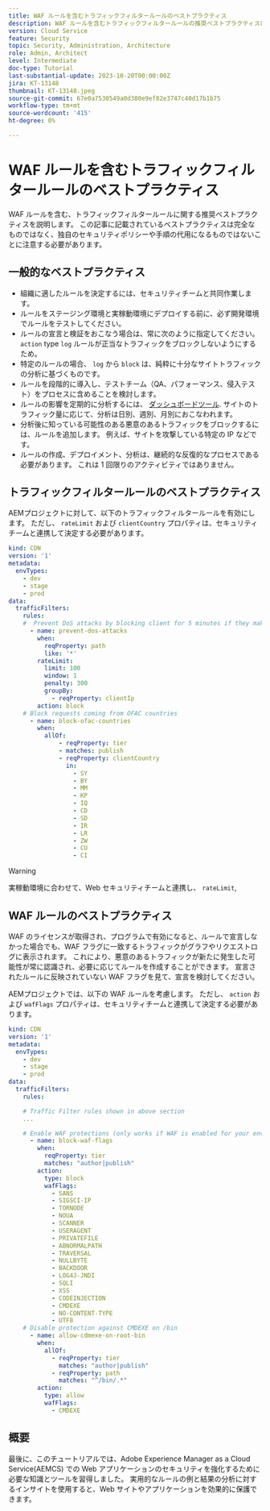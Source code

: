 ```yaml
---
title: WAF ルールを含むトラフィックフィルタールールのベストプラクティス
description: WAF ルールを含むトラフィックフィルタールールの推奨ベストプラクティスについて説明します。
version: Cloud Service
feature: Security
topic: Security, Administration, Architecture
role: Admin, Architect
level: Intermediate
doc-type: Tutorial
last-substantial-update: 2023-10-20T00:00:00Z
jira: KT-13148
thumbnail: KT-13148.jpeg
source-git-commit: 67e0a7530549a0d380e9ef82e3747c40d17b1b75
workflow-type: tm+mt
source-wordcount: '415'
ht-degree: 0%

---
```



# WAF ルールを含むトラフィックフィルタールールのベストプラクティス

WAF ルールを含む、トラフィックフィルタールールに関する推奨ベストプラクティスを説明します。 この記事に記載されているベストプラクティスは完全なものではなく、独自のセキュリティポリシーや手順の代用になるものではないことに注意する必要があります。

## 一般的なベストプラクティス

- 組織に適したルールを決定するには、セキュリティチームと共同作業します。
- ルールをステージング環境と実稼動環境にデプロイする前に、必ず開発環境でルールをテストしてください。
- ルールの宣言と検証をおこなう場合は、常に次のように指定してください。 `action` type `log` ルールが正当なトラフィックをブロックしないようにするため。
- 特定のルールの場合、 `log` から `block` は、純粋に十分なサイトトラフィックの分析に基づくものです。
- ルールを段階的に導入し、テストチーム（QA、パフォーマンス、侵入テスト）をプロセスに含めることを検討します。
- ルールの影響を定期的に分析するには、 [ダッシュボードツール](https://github.com/adobe/AEMCS-CDN-Log-Analysis-ELK-Tool). サイトのトラフィック量に応じて、分析は日別、週別、月別におこなわれます。
- 分析後に知っている可能性のある悪意のあるトラフィックをブロックするには、ルールを追加します。 例えば、サイトを攻撃している特定の IP などです。
- ルールの作成、デプロイメント、分析は、継続的な反復的なプロセスである必要があります。 これは 1 回限りのアクティビティではありません。

## トラフィックフィルタールールのベストプラクティス

AEMプロジェクトに対して、以下のトラフィックフィルタールールを有効にします。 ただし、 `rateLimit` および `clientCountry` プロパティは、セキュリティチームと連携して決定する必要があります。

```yaml
kind: CDN
version: '1'
metadata:
  envTypes:
    - dev
    - stage
    - prod
data:
  trafficFilters:
    rules:
    #  Prevent DoS attacks by blocking client for 5 minutes if they make more than 100 requests in 1 second.
      - name: prevent-dos-attacks
        when:
          reqProperty: path
          like: '*'
        rateLimit:
          limit: 100
          window: 1
          penalty: 300
          groupBy:
            - reqProperty: clientIp
        action: block
    # Block requests coming from OFAC countries
      - name: block-ofac-countries
        when:
          allOf:
              - reqProperty: tier
              - matches: publish
              - reqProperty: clientCountry
                in:
                  - SY
                  - BY
                  - MM
                  - KP
                  - IQ
                  - CD
                  - SD
                  - IR
                  - LR
                  - ZW
                  - CU
                  - CI
```

>[!WARNING]
>
>実稼動環境に合わせて、Web セキュリティチームと連携し、 `rateLimit`,

## WAF ルールのベストプラクティス

WAF のライセンスが取得され、プログラムで有効になると、ルールで宣言しなかった場合でも、WAF フラグに一致するトラフィックがグラフやリクエストログに表示されます。 これにより、悪意のあるトラフィックが新たに発生した可能性が常に認識され、必要に応じてルールを作成することができます。 宣言されたルールに反映されていない WAF フラグを見て、宣言を検討してください。

AEMプロジェクトでは、以下の WAF ルールを考慮します。 ただし、 `action` および `wafFlags` プロパティは、セキュリティチームと連携して決定する必要があります。

```yaml
kind: CDN
version: '1'
metadata:
  envTypes:
    - dev
    - stage
    - prod
data:
  trafficFilters:
    rules:

    # Traffic Filter rules shown in above section
    ...

    # Enable WAF protections (only works if WAF is enabled for your environment)
      - name: block-waf-flags
        when:
          reqProperty: tier
          matches: "author|publish"
        action:
          type: block
          wafFlags:
            - SANS
            - SIGSCI-IP
            - TORNODE
            - NOUA
            - SCANNER
            - USERAGENT
            - PRIVATEFILE
            - ABNORMALPATH
            - TRAVERSAL
            - NULLBYTE
            - BACKDOOR
            - LOG4J-JNDI
            - SQLI
            - XSS
            - CODEINJECTION
            - CMDEXE
            - NO-CONTENT-TYPE
            - UTF8
    # Disable protection against CMDEXE on /bin
      - name: allow-cdmexe-on-root-bin
        when:
          allOf:
            - reqProperty: tier
              matches: "author|publish"
            - reqProperty: path
              matches: "^/bin/.*"
        action:
          type: allow
          wafFlags:
            - CMDEXE
```

## 概要

最後に、このチュートリアルでは、Adobe Experience Manager as a Cloud Service(AEMCS) での Web アプリケーションのセキュリティを強化するために必要な知識とツールを習得しました。 実用的なルールの例と結果の分析に対するインサイトを使用すると、Web サイトやアプリケーションを効果的に保護できます。
